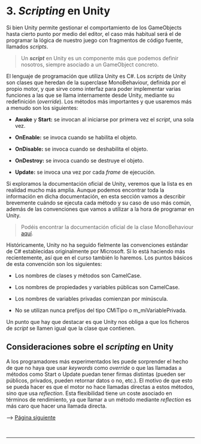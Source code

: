 # 3. _Scripting_ en Unity

Si bien Unity permite gestionar el comportamiento de los GameObjects
hasta cierto punto por medio del editor, el caso más habitual será el de
programar la lógica de nuestro juego con fragmentos de código fuente,
llamados _scripts_.

> Un **_script_** en Unity es un componente más que podemos definir
> nosotros, siempre asociado a un GameObject concreto.

El lenguaje de programación que utiliza Unity es C\#. Los _scripts_ de
Unity son clases que heredan de la superclase MonoBehaviour, definida
por el propio motor, y que sirve como interfaz para poder implementar
varias funciones a las que se llama internamente desde Unity, mediante
su redefinición (_override_). Los métodos más importantes y que usaremos
más a menudo son los siguientes:

- **Awake** y **Start:** se invocan al iniciarse por primera vez el
  _script_, una sola vez.

- **OnEnable:** se invoca cuando se habilita el objeto.

- **OnDisable:** se invoca cuando se deshabilita el objeto.

- **OnDestroy:** se invoca cuando se destruye el objeto.

- **Update:** se invoca una vez por cada _frame_ de ejecución.

Si exploramos la documentación oficial de Unity, veremos que la lista es
en realidad mucho más amplia. Aunque podemos encontrar toda la
información en dicha documentación, en esta sección vamos a describir
brevemente cuándo se ejecuta cada método y su caso de uso más común,
además de las convenciones que vamos a utilizar a la hora de programar
en Unity.

> Podéis encontrar la documentación oficial de la clase MonoBehaviour
> [aquí](https://docs.unity3d.com/ScriptReference/MonoBehaviour.html).

Históricamente, Unity no ha seguido fielmente las convenciones estándar
de C\# establecidas originalmente por Microsoft. Sí lo está haciendo más
recientemente, así que en el curso también lo haremos. Los puntos
básicos de esta convención son los siguientes:

- Los nombres de clases y métodos son CamelCase.

- Los nombres de propiedades y variables públicas son CamelCase.

- Los nombres de variables privadas comienzan por minúscula.

- No se utilizan nunca prefijos del tipo CMiTipo o
  m_miVariablePrivada.

Un punto que hay que destacar es que Unity nos obliga a que los ficheros
de _script_ se llamen igual que la clase que contienen.

## Consideraciones sobre el _scripting_ en Unity

A los programadores más experimentados les puede sorprender el hecho de
que no haya que usar _keywords_ como _override_ o que las llamadas a
métodos como Start o Update puedan tener firmas distintas (pueden
ser públicos, privados, pueden retornar datos o no, etc.). El motivo de
que esto se pueda hacer es que el motor no hace llamadas directas a
estos métodos, sino que usa _reflection_. Esta flexibilidad tiene un
coste asociado en términos de rendimiento, ya que llamar a un método
mediante _reflection_ es más caro que hacer una llamada directa.

--> <a href="Parte3-1.md">Página siguiente</a>

<br /><hr />

